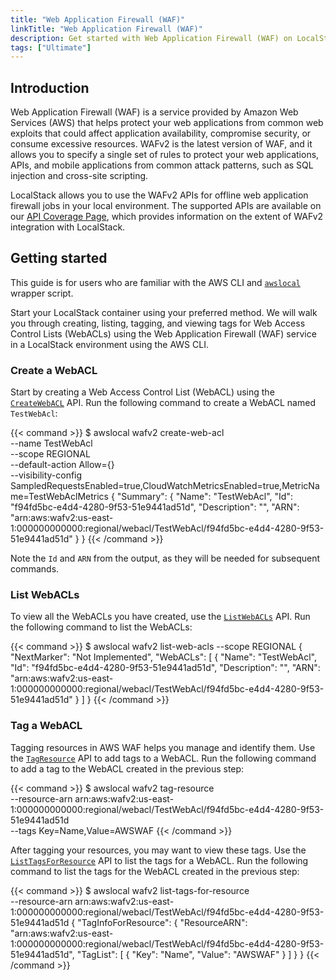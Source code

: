 ```yaml
---
title: "Web Application Firewall (WAF)"
linkTitle: "Web Application Firewall (WAF)"
description: Get started with Web Application Firewall (WAF) on LocalStack
tags: ["Ultimate"]
---
```


## Introduction

Web Application Firewall (WAF) is a service provided by Amazon Web Services (AWS) that helps protect your web applications from common web exploits that could affect application availability, compromise security, or consume excessive resources.
WAFv2 is the latest version of WAF, and it allows you to specify a single set of rules to protect your web applications, APIs, and mobile applications from common attack patterns, such as SQL injection and cross-site scripting.

LocalStack allows you to use the WAFv2 APIs for offline web application firewall jobs in your local environment.
The supported APIs are available on our [API Coverage Page](https://docs.localstack.cloud/references/coverage/coverage_wafv2/), which provides information on the extent of WAFv2 integration with LocalStack.

## Getting started

This guide is for users who are familiar with the AWS CLI and [`awslocal`](https://github.com/localstack/awscli-local) wrapper script.

Start your LocalStack container using your preferred method.
We will walk you through creating, listing, tagging, and viewing tags for Web Access Control Lists (WebACLs) using the Web Application Firewall (WAF) service in a LocalStack environment using the AWS CLI.

### Create a WebACL

Start by creating a Web Access Control List (WebACL) using the [`CreateWebACL`](https://docs.aws.amazon.com/waf/latest/APIReference/API_CreateWebACL.html) API.
Run the following command to create a WebACL named `TestWebAcl`:

{{< command >}}
$ awslocal wafv2 create-web-acl \
    --name TestWebAcl \
    --scope REGIONAL \
    --default-action Allow={} \
    --visibility-config SampledRequestsEnabled=true,CloudWatchMetricsEnabled=true,MetricName=TestWebAclMetrics
<disable-copy>
{
    "Summary": {
        "Name": "TestWebAcl",
        "Id": "f94fd5bc-e4d4-4280-9f53-51e9441ad51d",
        "Description": "",
        "ARN": "arn:aws:wafv2:us-east-1:000000000000:regional/webacl/TestWebAcl/f94fd5bc-e4d4-4280-9f53-51e9441ad51d"
    }
}
</disable-copy>
{{< /command >}}

Note the `Id` and `ARN` from the output, as they will be needed for subsequent commands.

### List WebACLs

To view all the WebACLs you have created, use the [`ListWebACLs`](https://docs.aws.amazon.com/waf/latest/APIReference/API_ListWebACLs.html) API.
Run the following command to list the WebACLs:

{{< command >}}
$ awslocal wafv2 list-web-acls --scope REGIONAL
<disable-copy>
{
    "NextMarker": "Not Implemented",
    "WebACLs": [
        {
            "Name": "TestWebAcl",
            "Id": "f94fd5bc-e4d4-4280-9f53-51e9441ad51d",
            "Description": "",
            "ARN": "arn:aws:wafv2:us-east-1:000000000000:regional/webacl/TestWebAcl/f94fd5bc-e4d4-4280-9f53-51e9441ad51d"
        }
    ]
}
</disable-copy>
{{< /command >}}

### Tag a WebACL

Tagging resources in AWS WAF helps you manage and identify them.
Use the [`TagResource`](https://docs.aws.amazon.com/waf/latest/APIReference/API_TagResource.html) API to add tags to a WebACL.
Run the following command to add a tag to the WebACL created in the previous step:

{{< command >}}
$ awslocal wafv2 tag-resource \
    --resource-arn arn:aws:wafv2:us-east-1:000000000000:regional/webacl/TestWebAcl/f94fd5bc-e4d4-4280-9f53-51e9441ad51d \
    --tags Key=Name,Value=AWSWAF
{{< /command >}}

After tagging your resources, you may want to view these tags.
Use the [`ListTagsForResource`](https://docs.aws.amazon.com/waf/latest/APIReference/API_ListTagsForResource.html) API to list the tags for a WebACL.
Run the following command to list the tags for the WebACL created in the previous step:

{{< command >}}
$ awslocal wafv2 list-tags-for-resource \
    --resource-arn arn:aws:wafv2:us-east-1:000000000000:regional/webacl/TestWebAcl/f94fd5bc-e4d4-4280-9f53-51e9441ad51d
<disable-copy>
{
    "TagInfoForResource": {
        "ResourceARN": "arn:aws:wafv2:us-east-1:000000000000:regional/webacl/TestWebAcl/f94fd5bc-e4d4-4280-9f53-51e9441ad51d",
        "TagList": [
            {
                "Key": "Name",
                "Value": "AWSWAF"
            }
        ]
    }
}
</disable-copy>
{{< /command >}}
